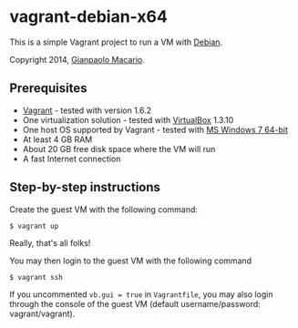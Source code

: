 vagrant-debian-x64
==================

This is a simple Vagrant project to run a VM with [Debian](http://www.debian.org/).

Copyright 2014, [Gianpaolo Macario](http://gmacario.github.io/).

Prerequisites
-------------

* [Vagrant](http://www.vagrantup.com/) - tested with version 1.6.2
* One virtualization solution - tested with [VirtualBox](https://www.virtualbox.org/) 1.3.10
* One host OS supported by Vagrant - tested with [MS Windows 7 64-bit](http://windows.microsoft.com/)
* At least 4 GB RAM
* About 20 GB free disk space where the VM will run
* A fast Internet connection

Step-by-step instructions
-------------------------

Create the guest VM with the following command:

    $ vagrant up

Really, that's all folks!

You may then login to the guest VM with the following command

    $ vagrant ssh

If you uncommented `vb.gui = true` in `Vagrantfile`, you may also login through the console of the guest VM (default username/password: vagrant/vagrant).
